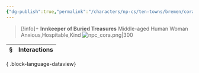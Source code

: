 ```yaml
---
{"dg-publish":true,"permalink":"/characters/np-cs/ten-towns/bremen/cora-mulphoon/"}
---
```



> [!info]+
> **Innkeeper of Buried Treasures**
> Middle-aged Human Woman
> Anxious,Hospitable,Kind 
> ![npc_cora.png|300](/img/user/_attachments/npcs/npc_cora.png)

| § | Interactions |
| - | ------------ |

{ .block-language-dataview}
